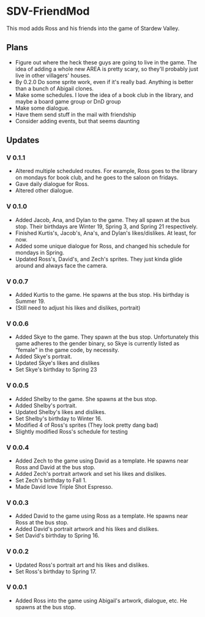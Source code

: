 # SDV-FriendMod
This mod adds Ross and his friends into the game of Stardew Valley. 

## Plans
* Figure out where the heck these guys are going to live in the game. The idea of adding a whole new AREA is pretty scary, so they'll probably just live in other villagers' houses.
* By 0.2.0 Do some sprite work, even if it's really bad. Anything is better than a bunch of Abigail clones.
* Make some schedules. I love the idea of a book club in the library, and maybe a board game group or DnD group
* Make some dialogue. 
* Have them send stuff in the mail with friendship
* Consider adding events, but that seems daunting

## Updates

### V 0.1.1
* Altered multiple scheduled routes. For example, Ross goes to the library on mondays for book club, and he goes to the saloon on fridays.
* Gave daily dialogue for Ross.
* Altered other dialogue.

### V 0.1.0
* Added Jacob, Ana, and Dylan to the game. They all spawn at the bus stop. Their birthdays are Winter 19, Spring 3, and Spring 21 respectively.
* Finished Kurtis's, Jacob's, Ana's, and Dylan's likes/dislikes. At least, for now.
* Added some unique dialogue for Ross, and changed his schedule for mondays in Spring.
* Updated Ross's, David's, and Zech's sprites. They just kinda glide around and always face the camera.


### V 0.0.7
* Added Kurtis to the game. He spawns at the bus stop. His birthday is Summer 19.
* (Still need to adjust his likes and dislikes, portrait)

### V 0.0.6
* Added Skye to the game. They spawn at the bus stop. Unfortunately this game adheres to the gender binary, so Skye is currently listed as "female" in the game code, by necessity.
* Added Skye's portrait.
* Updated Skye's likes and dislikes
* Set Skye's birthday to Spring 23

### V 0.0.5
* Added Shelby to the game. She spawns at the bus stop.
* Added Shelby's portrait.
* Updated Shelby's likes and dislikes.
* Set Shelby's birthday to Winter 16.
* Modified 4 of Ross's sprites (They look pretty dang bad)
* Slightly modified Ross's schedule for testing

### V 0.0.4
* Added Zech to the game using David as a template. He spawns near Ross and David at the bus stop.
* Added Zech's portrait artwork and set his likes and dislikes.
* Set Zech's birthday to Fall 1.
* Made David love Triple Shot Espresso.

### V 0.0.3
* Added David to the game using Ross as a template. He spawns near Ross at the bus stop.
* Added David's portrait artwork and his likes and dislikes.
* Set David's birthday to Spring 16.

### V 0.0.2
* Updated Ross's portrait art and his likes and dislikes.
* Set Ross's birthday to Spring 17.

### V 0.0.1
* Added Ross into the game using Abigail's artwork, dialogue, etc. He spawns at the bus stop.